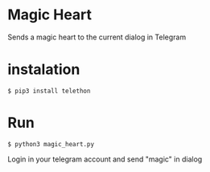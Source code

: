 # Magic Heart
Sends a magic heart to the current dialog in Telegram

# instalation
```
$ pip3 install telethon
```

# Run
```
$ python3 magic_heart.py
```
Login in your telegram account and send "magic" in dialog

